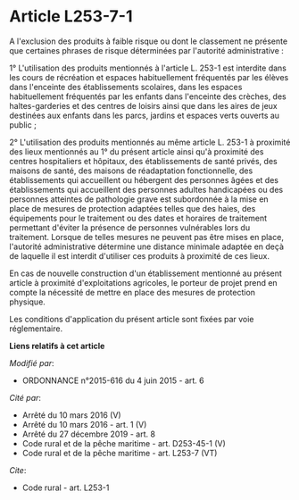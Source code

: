 # Article L253-7-1

A l'exclusion des produits à faible risque ou dont le classement ne présente que certaines phrases de risque déterminées par
l'autorité administrative : 

1° L'utilisation des produits mentionnés à l'article L. 253-1 est interdite dans les cours de récréation et espaces
habituellement fréquentés par les élèves dans l'enceinte des établissements scolaires, dans les espaces habituellement
fréquentés par les enfants dans l'enceinte des crèches, des haltes-garderies et des centres de loisirs ainsi que dans les
aires de jeux destinées aux enfants dans les parcs, jardins et espaces verts ouverts au public ; 

2° L'utilisation des produits mentionnés au même article L. 253-1 à proximité des lieux mentionnés au 1° du présent article
ainsi qu'à proximité des centres hospitaliers et hôpitaux, des établissements de santé privés, des maisons de santé, des
maisons de réadaptation fonctionnelle, des établissements qui accueillent ou hébergent des personnes âgées et des
établissements qui accueillent des personnes adultes handicapées ou des personnes atteintes de pathologie grave est
subordonnée à la mise en place de mesures de protection adaptées telles que des haies, des équipements pour le traitement ou
des dates et horaires de traitement permettant d'éviter la présence de personnes vulnérables lors du traitement. Lorsque de
telles mesures ne peuvent pas être mises en place, l'autorité administrative détermine une distance minimale adaptée en deçà
de laquelle il est interdit d'utiliser ces produits à proximité de ces lieux. 

En cas de nouvelle construction d'un établissement mentionné au présent article à proximité d'exploitations agricoles, le
porteur de projet prend en compte la nécessité de mettre en place des mesures de protection physique. 

Les conditions d'application du présent article sont fixées par voie réglementaire.

**Liens relatifs à cet article**

_Modifié par_:

  - ORDONNANCE n°2015-616 du 4 juin 2015 - art. 6

_Cité par_:

  - Arrêté du 10 mars 2016 (V)
  - Arrêté du 10 mars 2016 - art. 1 (V)
  - Arrêté du 27 décembre 2019 - art. 8
  - Code rural et de la pêche maritime - art. D253-45-1 (V)
  - Code rural et de la pêche maritime - art. L253-7 (VT)

_Cite_:

  - Code rural - art. L253-1
